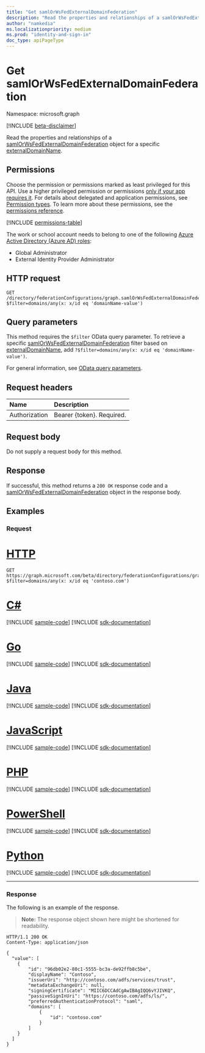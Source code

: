 ```yaml
---
title: "Get samlOrWsFedExternalDomainFederation"
description: "Read the properties and relationships of a samlOrWsFedExternalDomainFederation object."
author: "namkedia"
ms.localizationpriority: medium
ms.prod: "identity-and-sign-in"
doc_type: apiPageType
---
```


# Get samlOrWsFedExternalDomainFederation
Namespace: microsoft.graph

[!INCLUDE [beta-disclaimer](../../includes/beta-disclaimer.md)]

Read the properties and relationships of a [samlOrWsFedExternalDomainFederation](../resources/samlorwsfedexternaldomainfederation.md) object for a specific [externalDomainName](../resources/externaldomainname.md).

## Permissions

Choose the permission or permissions marked as least privileged for this API. Use a higher privileged permission or permissions [only if your app requires it](/graph/permissions-overview#best-practices-for-using-microsoft-graph-permissions). For details about delegated and application permissions, see [Permission types](/graph/permissions-overview#permission-types). To learn more about these permissions, see the [permissions reference](/graph/permissions-reference).

<!-- { "blockType": "permissions", "name": "samlorwsfedexternaldomainfederation_get" } -->
[!INCLUDE [permissions-table](../includes/permissions/samlorwsfedexternaldomainfederation-get-permissions.md)]

The work or school account needs to belong to one of the following [Azure Active Directory (Azure AD) roles](/azure/active-directory/roles/permissions-reference):

* Global Administrator
* External Identity Provider Administrator

## HTTP request

<!-- {
  "blockType": "ignored"
}
-->

``` http
GET /directory/federationConfigurations/graph.samlOrWsFedExternalDomainFederation?$filter=domains/any(x: x/id eq 'domainName-value')
```

## Query parameters

This method requires the `$filter` OData query parameter. To retrieve a specific [samlOrWsFedExternalDomainFederation](../resources/samlorwsfedexternaldomainfederation.md) filter based on [externalDomainName](../resources/externaldomainname.md), add `?$filter=domains/any(x: x/id eq 'domainName-value')`.

For general information, see [OData query parameters](/graph/query-parameters).

## Request headers

|Name|Description|
|:---|:---|
|Authorization|Bearer {token}. Required.|

## Request body

Do not supply a request body for this method.

## Response

If successful, this method returns a `200 OK` response code and a [samlOrWsFedExternalDomainFederation](../resources/samlorwsfedexternaldomainfederation.md) object in the response body.

## Examples

### Request


# [HTTP](#tab/http)
<!-- {
  "blockType": "request",
  "name": "get_samlorwsfedexternaldomainfederation_e1"
}
-->

``` http
GET https://graph.microsoft.com/beta/directory/federationConfigurations/graph.samlOrWsFedExternalDomainFederation?$filter=domains/any(x: x/id eq 'contoso.com')
```

# [C#](#tab/csharp)
[!INCLUDE [sample-code](../includes/snippets/csharp/get-samlorwsfedexternaldomainfederation-e1-csharp-snippets.md)]
[!INCLUDE [sdk-documentation](../includes/snippets/snippets-sdk-documentation-link.md)]

# [Go](#tab/go)
[!INCLUDE [sample-code](../includes/snippets/go/get-samlorwsfedexternaldomainfederation-e1-go-snippets.md)]
[!INCLUDE [sdk-documentation](../includes/snippets/snippets-sdk-documentation-link.md)]

# [Java](#tab/java)
[!INCLUDE [sample-code](../includes/snippets/java/get-samlorwsfedexternaldomainfederation-e1-java-snippets.md)]
[!INCLUDE [sdk-documentation](../includes/snippets/snippets-sdk-documentation-link.md)]

# [JavaScript](#tab/javascript)
[!INCLUDE [sample-code](../includes/snippets/javascript/get-samlorwsfedexternaldomainfederation-e1-javascript-snippets.md)]
[!INCLUDE [sdk-documentation](../includes/snippets/snippets-sdk-documentation-link.md)]

# [PHP](#tab/php)
[!INCLUDE [sample-code](../includes/snippets/php/get-samlorwsfedexternaldomainfederation-e1-php-snippets.md)]
[!INCLUDE [sdk-documentation](../includes/snippets/snippets-sdk-documentation-link.md)]

# [PowerShell](#tab/powershell)
[!INCLUDE [sample-code](../includes/snippets/powershell/get-samlorwsfedexternaldomainfederation-e1-powershell-snippets.md)]
[!INCLUDE [sdk-documentation](../includes/snippets/snippets-sdk-documentation-link.md)]

# [Python](#tab/python)
[!INCLUDE [sample-code](../includes/snippets/python/get-samlorwsfedexternaldomainfederation-e1-python-snippets.md)]
[!INCLUDE [sdk-documentation](../includes/snippets/snippets-sdk-documentation-link.md)]

---

### Response

The following is an example of the response.
>**Note:** The response object shown here might be shortened for readability.
<!-- {
  "blockType": "response",
  "truncated": true,
  "@odata.type": "microsoft.graph.samlOrWsFedExternalDomainFederation"
}
-->

``` http
HTTP/1.1 200 OK
Content-Type: application/json

{
  "value": [
    {
        "id": "96db02e2-80c1-5555-bc3a-de92ffb8c5be",
        "displayName": "Contoso",
        "issuerUri": "http://contoso.com/adfs/services/trust",
        "metadataExchangeUri": null,
        "signingCertificate": "MIIC6DCCAdCgAwIBAgIQQ6vYJIVKQ",
        "passiveSignInUri": "https://contoso.com/adfs/ls/",
        "preferredAuthenticationProtocol": "saml",
        "domains": [
            {
                "id": "contoso.com"
            }
        ]
    }
  ]
}

```
